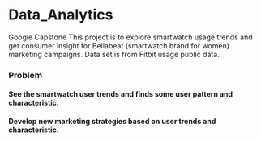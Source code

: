 # Data_Analytics
 Google Capstone 
This project is to explore smartwatch usage trends and get consumer insight for Bellabeat (smartwatch brand for women) marketing campaigns.
Data set is from  Fitbit usage public data.

### Problem 
#### See the smartwatch user trends and finds some user pattern and characteristic.
#### Develop new marketing strategies based on user trends and characteristic. 
